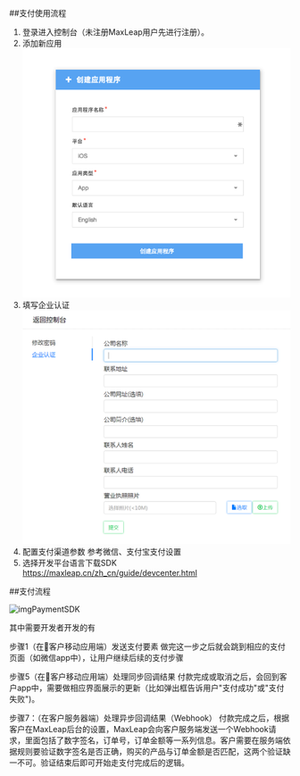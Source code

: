 ##支付使用流程

 1. 登录进入控制台（未注册MaxLeap用户先进行注册）。
 2. 添加新应用
![imgPaymentSDK](images/imgPaymentAddNewApp.png)
 3. 填写企业认证
![imgPaymentSDK](images/imgPaymentOrgAuth.png)
 4. 配置支付渠道参数
参考微信、支付宝支付设置
 5. 选择开发平台语言下载SDK
 https://maxleap.cn/zh_cn/guide/devcenter.html

##支付流程

![imgPaymentSDK](images/imgPaymentSDK.png)

其中需要开发者开发的有

步骤1（在客户移动应用端）发送支付要素
做完这一步之后就会跳到相应的支付页面（如微信app中），让用户继续后续的支付步骤

步骤5（在客户移动应用端）处理同步回调结果
付款完成或取消之后，会回到客户app中，需要做相应界面展示的更新（比如弹出框告诉用户"支付成功"或"支付失败")。

步骤7：（在客户服务器端）处理异步回调结果（Webhook）
付款完成之后，根据客户在MaxLeap后台的设置，MaxLeap会向客户服务端发送一个Webhook请求，里面包括了数字签名，订单号，订单金额等一系列信息。客户需要在服务端依据规则要验证数字签名是否正确，购买的产品与订单金额是否匹配，这两个验证缺一不可。验证结束后即可开始走支付完成后的逻辑。